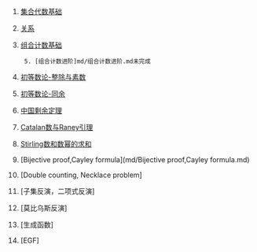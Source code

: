 1. [集合代数基础](md/集合代数基础.md)

2. [关系](md/关系.md)

3. [组合计数基础](md/组合计数基础.md)

        5. [组合计数进阶]md/组合计数进阶.md未完成

6. [初等数论-整除与素数](md/初等数论-整除与素数.md)












7. [初等数论-同余](md/初等数论-同余.md)

7. [中国剩余定理](md/中国剩余定理.md)

6. [Catalan数与Raney引理](md/Catalan数与Raney引理.md)

7. [Stirling数和数幂的求和](md/Stirling数和数幂的求和.md)

8. [Bijective proof,Cayley formula](md/Bijective proof,Cayley formula.md)

9. [Double counting, Necklace problem]

10. [子集反演，二项式反演]

11. [莫比乌斯反演]

12. [生成函数]

13. [EGF]